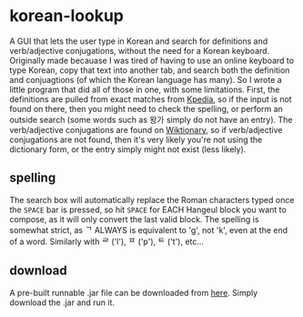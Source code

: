 # korean-lookup
A GUI that lets the user type in Korean and search for definitions and verb/adjective conjugations, without the need for a Korean keyboard. Originally made becauase I was tired of having to use an online keyboard to type Korean, copy that text into another tab, and search both the definition and conjuagtions (of which the Korean language has many). So I wrote a little program that did all of those in one, with some limitations. First, the definitions are pulled from exact matches from [Kpedia](http://www.kpedia.jp/), so if the input is not found on there, then you might need to check the spelling, or perform an outside search (some words such as 왕가 simply do not have an entry). The verb/adjective conjugations are found on [Wiktionary](https://en.wiktionary.org/), so if verb/adjective conjugations are not found, then it's very likely you're not using the dictionary form, or the entry simply might not exist (less likely).

## spelling
The search box will automatically replace the Roman characters typed once the ```SPACE``` bar is pressed, so hit ```SPACE``` for EACH Hangeul block you want to compose, as it will only convert the last valid block. The spelling is somewhat strict, as ᄀ ALWAYS is equivalent to 'g', not 'k', even at the end of a word. Similarly with ᄅ ('l'), ᄑ ('p'), ᄐ ('t'), etc...

## download
A pre-built runnable .jar file can be downloaded from [here](https://www.dropbox.com/s/tqd45ypde1j66s3/korean-lookup.jar?dl=0). Simply download the .jar and run it.
